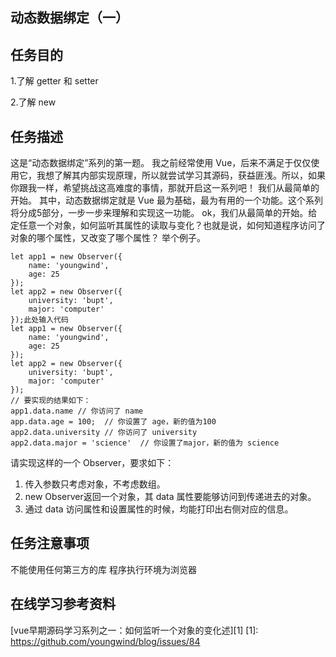﻿## 动态数据绑定（一）




任务目的
--
1.了解 getter 和 setter

2.了解 new

任务描述
--
这是“动态数据绑定”系列的第一题。
我之前经常使用 Vue，后来不满足于仅仅使用它，我想了解其内部实现原理，所以就尝试学习其源码，获益匪浅。所以，如果你跟我一样，希望挑战这高难度的事情，那就开启这一系列吧！
我们从最简单的开始。
其中，动态数据绑定就是 Vue 最为基础，最为有用的一个功能。这个系列将分成5部分，一步一步来理解和实现这一功能。
ok，我们从最简单的开始。给定任意一个对象，如何监听其属性的读取与变化？也就是说，如何知道程序访问了对象的哪个属性，又改变了哪个属性？ 举个例子。

    let app1 = new Observer({
        name: 'youngwind',
        age: 25
    });
    let app2 = new Observer({
        university: 'bupt',
        major: 'computer'
    });此处输入代码
    let app1 = new Observer({
        name: 'youngwind',
        age: 25
    });
    let app2 = new Observer({
        university: 'bupt',
        major: 'computer'
    });
    // 要实现的结果如下：
    app1.data.name // 你访问了 name
    app.data.age = 100;  // 你设置了 age，新的值为100
    app2.data.university // 你访问了 university
    app2.data.major = 'science'  // 你设置了major，新的值为 science

请实现这样的一个 Observer，要求如下：

 1. 传入参数只考虑对象，不考虑数组。
 2. new Observer返回一个对象，其 data 属性要能够访问到传递进去的对象。
 3. 通过 data 访问属性和设置属性的时候，均能打印出右侧对应的信息。
 
任务注意事项
--
不能使用任何第三方的库
程序执行环境为浏览器

在线学习参考资料
--

[vue早期源码学习系列之一：如何监听一个对象的变化述][1]
  [1]: https://github.com/youngwind/blog/issues/84
